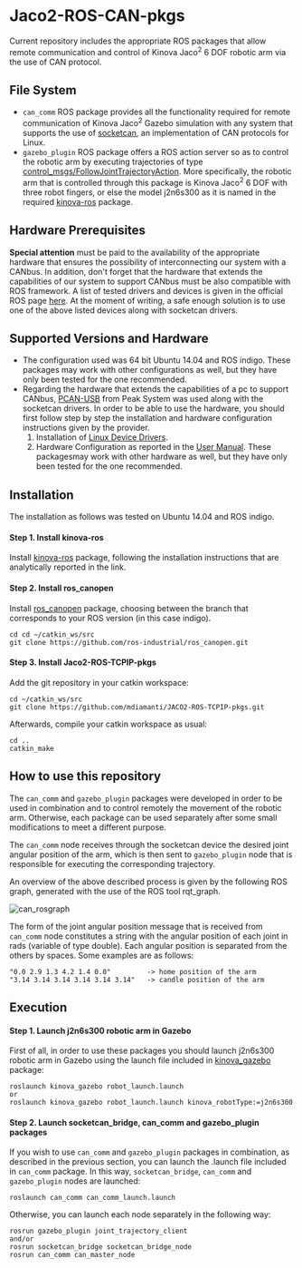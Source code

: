# Jaco2-ROS-CAN-pkgs
Current repository includes the appropriate ROS packages that allow remote communication and control of Kinova Jaco<sup>2</sup> 6 DOF robotic arm via the use of CAN protocol. 

## File System
- `can_comm` ROS package provides all the functionality required for remote communication of Kinova Jaco<sup>2</sup> Gazebo simulation with any system that supports the use of [socketcan](https://github.com/linux-can/can-utils), an implementation of CAN protocols for Linux.    
- `gazebo_plugin` ROS package offers a ROS action server so as to control the robotic arm by executing trajectories of type [control_msgs/FollowJointTrajectoryAction](http://docs.ros.org/hydro/api/control_msgs/html/action/FollowJointTrajectory.html). More specifically, the robotic arm that is controlled through this package is Kinova Jaco<sup>2</sup> 6 DOF with three robot fingers, or else the model j2n6s300 as it is named in the required [kinova-ros](https://github.com/Kinovarobotics/kinova-ros#installation) package.

## Hardware Prerequisites
**Special attention** must be paid to the availability of the appropriate hardware that ensures the possibility of interconnecting our system with a CANbus. In addition, don't forget that the hardware that extends the capabilities of our system to support CANbus must be also compatible with ROS framework. A list of tested drivers and devices is given in the official ROS page [here](http://wiki.ros.org/socketcan_interface?distro=melodic). At the moment of writing, a safe enough solution is to use one of the above listed devices along with socketcan drivers. 

## Supported Versions and Hardware
- The configuration used was 64 bit Ubuntu 14.04 and ROS indigo. These packages may work with other configurations as well, but they have only been tested for the one recommended.
- Regarding the hardware that extends the capabilities of a pc to support CANbus, [PCAN-USB](https://www.peak-system.com/PCAN-USB.199.0.html?&L=1) from Peak System was used along with the socketcan drivers. In order to be able to use the hardware, you should first follow step by step the installation and hardware configuration instructions given by the provider.
   1. Installation of [Linux Device Drivers](https://www.peak-system.com/fileadmin/media/linux/index.htm).
   2. Hardware Configuration as reported in the [User Manual](https://www.peak-system.com/produktcd/Pdf/English/PCAN-USB_UserMan_eng.pdf).
   These packagesmay work with other hardware as well, but they have only been tested for the one recommended.

## Installation
The installation as follows was tested on Ubuntu 14.04 and ROS indigo.

#### Step 1. Install kinova-ros
Install [kinova-ros](https://github.com/Kinovarobotics/kinova-ros#installation) package, following the installation instructions that are analytically reported in the link.

#### Step 2. Install ros_canopen
Install [ros_canopen](https://github.com/ros-industrial/ros_canopen) package, choosing between the branch that corresponds to your ROS version (in this case indigo).
```
cd cd ~/catkin_ws/src
git clone https://github.com/ros-industrial/ros_canopen.git
```

#### Step 3. Install Jaco2-ROS-TCPIP-pkgs
Add the git repository in your catkin workspace:
```
cd ~/catkin_ws/src
git clone https://github.com/mdiamanti/JACO2-ROS-TCPIP-pkgs.git
```
Afterwards, compile your catkin workspace as usual:
```
cd ..
catkin_make
```
## How to use this repository
The `can_comm` and `gazebo_plugin` packages were developed in order to be used in combination and to control remotely the movement of the robotic arm. Otherwise, each package can be used separately after some small modifications to meet a different purpose. 

The `can_comm` node receives through the socketcan device the desired joint angular position of the arm, which is then sent to `gazebo_plugin` node that is responsible for executing the corresponding trajectory. 

An overview of the above described process is given by the following ROS graph, generated with the use of the ROS tool rqt_graph.

![can_rosgraph]()

The form of the joint angular position message that is received from `can_comm` node constitutes a string with the angular position of each joint in rads (variable of type double). Each angular position is separated from the others by spaces. Some examples are as follows:
```
"0.0 2.9 1.3 4.2 1.4 0.0"         -> home position of the arm
"3.14 3.14 3.14 3.14 3.14 3.14"   -> candle position of the arm
```
## Execution

#### Step 1. Launch j2n6s300 robotic arm in Gazebo
First of all, in order to use these packages you should launch j2n6s300 robotic arm in Gazebo using the launch file included in [kinova_gazebo](https://github.com/Kinovarobotics/kinova-ros/tree/master/kinova_gazebo) package:
```
roslaunch kinova_gazebo robot_launch.launch 
or
roslaunch kinova_gazebo robot_launch.launch kinova_robotType:=j2n6s300
```

#### Step 2. Launch socketcan_bridge, can_comm and gazebo_plugin packages
If you wish to use `can_comm` and `gazebo_plugin` packages in combination, as described in the previous section, you can launch the .launch file included in `can_comm` package. In this way, `socketcan_bridge`, `can_comm` and `gazebo_plugin` nodes are launched:
```
roslaunch can_comm can_comm_launch.launch
```
Otherwise, you can launch each node separately in the following way:
```
rosrun gazebo_plugin joint_trajectory_client
and/or
rosrun socketcan_bridge socketcan_bridge_node
rosrun can_comm can_master_node

```

